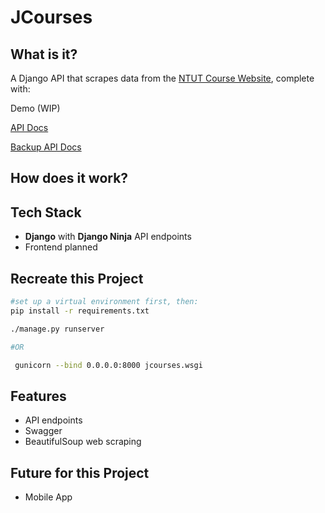 # JCourses
## What is it?
A Django API that scrapes data from the [NTUT Course Website](https://aps.ntut.edu.tw/course/tw/course.jsp), complete with:


Demo (WIP)

[API Docs](https://jcourses.lostmypillow.duckdns.org/api/docs)

[Backup API Docs]()
## How does it work?

## Tech Stack
 - **Django** with **Django Ninja** API endpoints
 - Frontend planned


## Recreate this Project

```bash
#set up a virtual environment first, then:
pip install -r requirements.txt

./manage.py runserver

#OR

 gunicorn --bind 0.0.0.0:8000 jcourses.wsgi
```

## Features
- API endpoints
- Swagger
- BeautifulSoup web scraping


## Future for this Project

- Mobile App